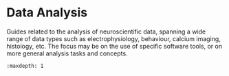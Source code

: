 # Data Analysis

Guides related to the analysis of neuroscientific data, spanning a wide range of data types such as electrophysiology, behaviour, calcium imaging, histology, etc. The focus may be on the use of specific software tools, or on more general analysis tasks and concepts.

```{toctree}
:maxdepth: 1

```

